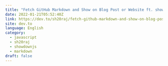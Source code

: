 ```yaml
---
title: "Fetch GitHub Markdown and Show on Blog Post or Website ft. showdownjs"
date: 2022-01-21T05:52:40Z
link: https://dev.to/sh20raj/fetch-github-markdown-and-show-on-blog-post-or-website-ft-showdownjs-4dm3?utm_medium=RSS&utm_source=news.12bit.vn
site: dev.to
language: English
category:
  - javascript
  - sh20raj
  - showdownjs
  - markdown
draft: false
---
```

